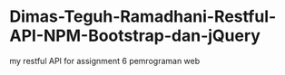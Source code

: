 # Dimas-Teguh-Ramadhani-Restful-API-NPM-Bootstrap-dan-jQuery
my restful API for assignment 6 pemrograman web 
